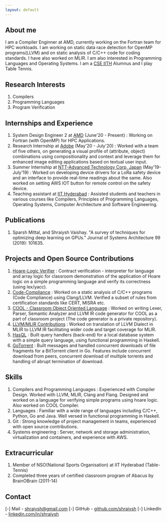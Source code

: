 ```yaml
---
layout: default
---
```


## About me

I am a Compiler Enginner at AMD, currently working on the Fortran team for HPC
workloads. I am working on static data race detection for OpenMP programs(LLVM)
and on static analysis of C/C++ code for coding standards. I have also worked on
MLIR. I am also interested in Programming Languages and Operating Systems. I am
a [CSE IITH](https://cse.iith.ac.in/) Alumnus and I play Table Tennis.

## Research Interests

 1. Compilers
 2. Programming Languages
 3. Program Verification

## Internships and Experience

 1. System Design Engineer 2 at [AMD](https://www.amd.com/en) (June'20 -
    Present) : Working on Fortran (with OpenMP) for HPC Applications.
 2. Research Internship at [Adobe](https://research.adobe.com/) (May'20 -
    July'20) : Worked with a team of five others, on generating a visual profile
    of (attribute, object) combinations using compositionality and context and
    leverage them for enhanced image editing applications based on textual user
    input.
 3. Summer Internship at [NTT-Advanced Technology Corp,
    Japan](https://www.ntt-at.com/) (May'19-July'19) : Worked on developing
    device drivers for a LoRa safety device and an interface to provide
    real-time readings about the same. Also worked on setting AWS IOT button for
    remote control on the safety device.
 4. Teaching assistant at [IIT Hyderabad](https://www.iith.ac.in) : Assisted
    students and teachers in various courses like Compilers, Principles of
    Programming Languages, Operating Systems, Computer Architecture and Software
    Engineering.

## Publications

 1. Sparsh Mittal, and Shraiysh Vaishay. "A survey of techniques for optimizing
    deep learning on GPUs." Journal of Systems Architecture 99 (2019): 101635.

## Projects and Open Source Contributions

 1. [Hoare-Logic Verifier](https://github.com/shraiysh/hoare-logic) : Contract
    verification - interpreter for language and array logic for classroom
    demonstration of the application of Hoare logic on a simple programming
    language and verify its correctness (using lex/yacc).
 2. [Code-Compliance](https://github.com/sbjoshi/code-compliance) : Worked on a
    static analysis of C/C++ programs (Code Compliance) using Clang/LLVM.
    Verified a subset of rules from certification standards like CERT, MISRA
    etc.
 3. [COOL - Classroom Object Oriented
    Language](https://github.com/shraiysh/CoolSemanticAnalyzer) : Worked on
    writing Lexer, Parser, Semantic Analyzer and LLVM IR code generator for COOL
    as a part of classroom project (The code generator is a private repository).
 4. [LLVM/MLIR Contributions](https://reviews.llvm.org/people/revisions/19492/)
    : Worked on translation of LLVM Dialect in MLIR to LLVM IR facilitating
    wider code and target coverage for MLIR.
 5. [HasQL](https://github.com/shraiysh/HaSSQL) : Built query handlers
    (back-end) for a local database system with a simple query language, using
    functional programming in Haskell.
 6. [GoTorrent](https://github.com/shraiysh/GoTorrent) : Built messages and
    handled concurrent downloads of file fragments for a BitTorrent client in
    Go. Features include concurrent download from peers, concurrent download of
    multiple torrents and handling of abrupt termination of download.

## Skills

 1. Compilers and Programming Languages : Experienced with Compiler Design.
    Worked with LLVM, MLIR, Clang and Flang. Designed and worked on a language
    for verifying simple programs using hoare logic. Also worked on COOL
    Compiler.
 2. Languages : Familiar with a wide range of languages including C/C++, Python,
    Go and Java. Well versed in functional programming in Haskell.
 3. Git : Strong knowledge of project management in teams, experienced with open
    source contributions.
 4. Systems engineering : Server, network and storage administration,
    virtualization and containers, and experience with AWS.

## Extracurricular
 1. Member of NSO(National Sports Organisation) at IIT Hyderabad (Table-Tennis)
 2. Completed three years of certified classroom program of Abacus by
    BrainOBrain (2011-14)

## Contact
 [-] Mail - [shraiysh@gmail.com](mailto:shraiysh@gmail.com) [-] GitHub -
 [github.com/shraiysh](https://www.github.com/shraiysh) [-] LinkedIn -
 [linkedin.com/in/shraiysh](https://www.linkedin.com/in/shraiysh)
